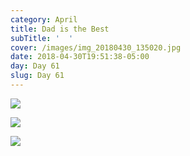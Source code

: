 ```yaml
---
category: April
title: Dad is the Best
subTitle: '  '
cover: /images/img_20180430_135020.jpg
date: 2018-04-30T19:51:38-05:00
day: Day 61
slug: Day 61
---
```

![](/images/img_20180430_135020.jpg)

![](/images/img_20180430_124930.jpg)

![](/images/img_20180430_154305.jpg)
